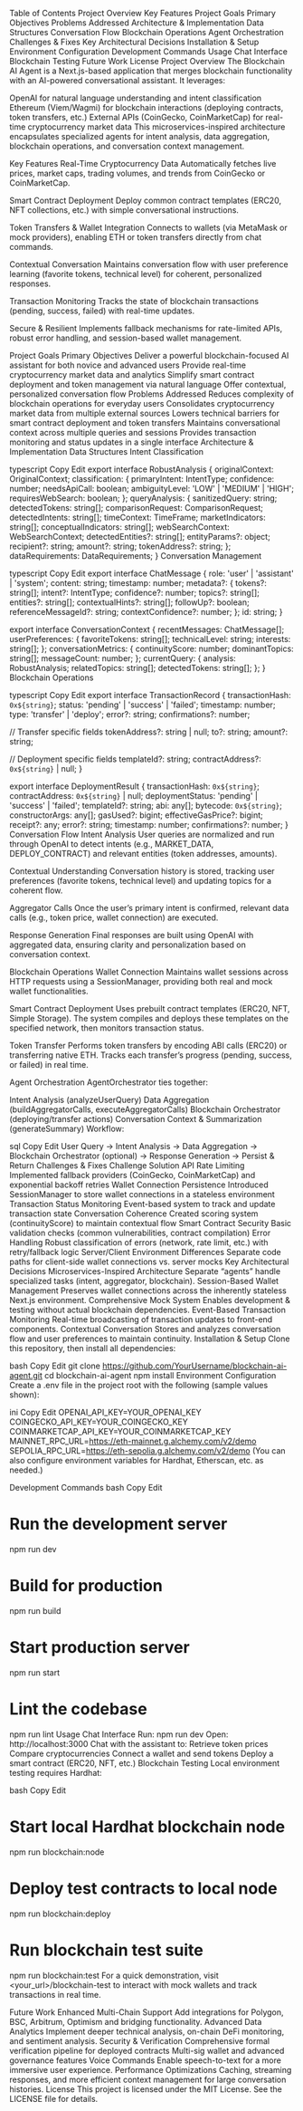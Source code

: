 Table of Contents
Project Overview
Key Features
Project Goals
Primary Objectives
Problems Addressed
Architecture & Implementation
Data Structures
Conversation Flow
Blockchain Operations
Agent Orchestration
Challenges & Fixes
Key Architectural Decisions
Installation & Setup
Environment Configuration
Development Commands
Usage
Chat Interface
Blockchain Testing
Future Work
License
Project Overview
The Blockchain AI Agent is a Next.js-based application that merges blockchain functionality with an AI-powered conversational assistant. It leverages:

OpenAI for natural language understanding and intent classification
Ethereum (Viem/Wagmi) for blockchain interactions (deploying contracts, token transfers, etc.)
External APIs (CoinGecko, CoinMarketCap) for real-time cryptocurrency market data
This microservices-inspired architecture encapsulates specialized agents for intent analysis, data aggregation, blockchain operations, and conversation context management.

Key Features
Real-Time Cryptocurrency Data
Automatically fetches live prices, market caps, trading volumes, and trends from CoinGecko or CoinMarketCap.

Smart Contract Deployment
Deploy common contract templates (ERC20, NFT collections, etc.) with simple conversational instructions.

Token Transfers & Wallet Integration
Connects to wallets (via MetaMask or mock providers), enabling ETH or token transfers directly from chat commands.

Contextual Conversation
Maintains conversation flow with user preference learning (favorite tokens, technical level) for coherent, personalized responses.

Transaction Monitoring
Tracks the state of blockchain transactions (pending, success, failed) with real-time updates.

Secure & Resilient
Implements fallback mechanisms for rate-limited APIs, robust error handling, and session-based wallet management.

Project Goals
Primary Objectives
Deliver a powerful blockchain-focused AI assistant for both novice and advanced users
Provide real-time cryptocurrency market data and analytics
Simplify smart contract deployment and token management via natural language
Offer contextual, personalized conversation flow
Problems Addressed
Reduces complexity of blockchain operations for everyday users
Consolidates cryptocurrency market data from multiple external sources
Lowers technical barriers for smart contract deployment and token transfers
Maintains conversational context across multiple queries and sessions
Provides transaction monitoring and status updates in a single interface
Architecture & Implementation
Data Structures
Intent Classification

typescript
Copy
Edit
export interface RobustAnalysis {
  originalContext: OriginalContext;
  classification: {
    primaryIntent: IntentType;
    confidence: number;
    needsApiCall: boolean;
    ambiguityLevel: 'LOW' | 'MEDIUM' | 'HIGH';
    requiresWebSearch: boolean;
  };
  queryAnalysis: {
    sanitizedQuery: string;
    detectedTokens: string[];
    comparisonRequest: ComparisonRequest;
    detectedIntents: string[];
    timeContext: TimeFrame;
    marketIndicators: string[];
    conceptualIndicators: string[];
    webSearchContext: WebSearchContext;
    detectedEntities?: string[];
    entityParams?: object;
    recipient?: string;
    amount?: string;
    tokenAddress?: string;
  };
  dataRequirements: DataRequirements;
}
Conversation Management

typescript
Copy
Edit
export interface ChatMessage {
  role: 'user' | 'assistant' | 'system';
  content: string;
  timestamp: number;
  metadata?: {
    tokens?: string[];
    intent?: IntentType;
    confidence?: number;
    topics?: string[];
    entities?: string[];
    contextualHints?: string[];
    followUp?: boolean;
    referenceMessageId?: string;
    contextConfidence?: number;
  };
  id: string;
}

export interface ConversationContext {
  recentMessages: ChatMessage[];
  userPreferences: {
    favoriteTokens: string[];
    technicalLevel: string;
    interests: string[];
  };
  conversationMetrics: {
    continuityScore: number;
    dominantTopics: string[];
    messageCount: number;
  };
  currentQuery: {
    analysis: RobustAnalysis;
    relatedTopics: string[];
    detectedTokens: string[];
  };
}
Blockchain Operations

typescript
Copy
Edit
export interface TransactionRecord {
  transactionHash: `0x${string}`;
  status: 'pending' | 'success' | 'failed';
  timestamp: number;
  type: 'transfer' | 'deploy';
  error?: string;
  confirmations?: number;
  
  // Transfer specific fields
  tokenAddress?: string | null;
  to?: string;
  amount?: string;
  
  // Deployment specific fields
  templateId?: string;
  contractAddress?: `0x${string}` | null;
}

export interface DeploymentResult {
  transactionHash: `0x${string}`;
  contractAddress: `0x${string}` | null;
  deploymentStatus: 'pending' | 'success' | 'failed';
  templateId?: string;
  abi: any[];
  bytecode: `0x${string}`;
  constructorArgs: any[];
  gasUsed?: bigint;
  effectiveGasPrice?: bigint;
  receipt?: any;
  error?: string;
  timestamp: number;
  confirmations?: number;
}
Conversation Flow
Intent Analysis
User queries are normalized and run through OpenAI to detect intents (e.g., MARKET_DATA, DEPLOY_CONTRACT) and relevant entities (token addresses, amounts).

Contextual Understanding
Conversation history is stored, tracking user preferences (favorite tokens, technical level) and updating topics for a coherent flow.

Aggregator Calls
Once the user’s primary intent is confirmed, relevant data calls (e.g., token price, wallet connection) are executed.

Response Generation
Final responses are built using OpenAI with aggregated data, ensuring clarity and personalization based on conversation context.

Blockchain Operations
Wallet Connection
Maintains wallet sessions across HTTP requests using a SessionManager, providing both real and mock wallet functionalities.

Smart Contract Deployment
Uses prebuilt contract templates (ERC20, NFT, Simple Storage). The system compiles and deploys these templates on the specified network, then monitors transaction status.

Token Transfer
Performs token transfers by encoding ABI calls (ERC20) or transferring native ETH. Tracks each transfer’s progress (pending, success, or failed) in real time.

Agent Orchestration
AgentOrchestrator ties together:

Intent Analysis (analyzeUserQuery)
Data Aggregation (buildAggregatorCalls, executeAggregatorCalls)
Blockchain Orchestrator (deploying/transfer actions)
Conversation Context & Summarization (generateSummary)
Workflow:

sql
Copy
Edit
User Query → Intent Analysis → Data Aggregation → Blockchain Orchestrator (optional) → Response Generation → Persist & Return
Challenges & Fixes
Challenge	Solution
API Rate Limiting	Implemented fallback providers (CoinGecko, CoinMarketCap) and exponential backoff retries
Wallet Connection Persistence	Introduced SessionManager to store wallet connections in a stateless environment
Transaction Status Monitoring	Event-based system to track and update transaction state
Conversation Coherence	Created scoring system (continuityScore) to maintain contextual flow
Smart Contract Security	Basic validation checks (common vulnerabilities, contract compilation)
Error Handling	Robust classification of errors (network, rate limit, etc.) with retry/fallback logic
Server/Client Environment Differences	Separate code paths for client-side wallet connections vs. server mocks
Key Architectural Decisions
Microservices-Inspired Architecture
Separate “agents” handle specialized tasks (intent, aggregator, blockchain).
Session-Based Wallet Management
Preserves wallet connections across the inherently stateless Next.js environment.
Comprehensive Mock System
Enables development & testing without actual blockchain dependencies.
Event-Based Transaction Monitoring
Real-time broadcasting of transaction updates to front-end components.
Contextual Conversation
Stores and analyzes conversation flow and user preferences to maintain continuity.
Installation & Setup
Clone this repository, then install all dependencies:

bash
Copy
Edit
git clone https://github.com/YourUsername/blockchain-ai-agent.git
cd blockchain-ai-agent
npm install
Environment Configuration
Create a .env file in the project root with the following (sample values shown):

ini
Copy
Edit
OPENAI_API_KEY=YOUR_OPENAI_KEY
COINGECKO_API_KEY=YOUR_COINGECKO_KEY
COINMARKETCAP_API_KEY=YOUR_COINMARKETCAP_KEY
MAINNET_RPC_URL=https://eth-mainnet.g.alchemy.com/v2/demo
SEPOLIA_RPC_URL=https://eth-sepolia.g.alchemy.com/v2/demo
(You can also configure environment variables for Hardhat, Etherscan, etc. as needed.)

Development Commands
bash
Copy
Edit
# Run the development server
npm run dev

# Build for production
npm run build

# Start production server
npm run start

# Lint the codebase
npm run lint
Usage
Chat Interface
Run: npm run dev
Open: http://localhost:3000
Chat with the assistant to:
Retrieve token prices
Compare cryptocurrencies
Connect a wallet and send tokens
Deploy a smart contract (ERC20, NFT, etc.)
Blockchain Testing
Local environment testing requires Hardhat:

bash
Copy
Edit
# Start local Hardhat blockchain node
npm run blockchain:node

# Deploy test contracts to local node
npm run blockchain:deploy

# Run blockchain test suite
npm run blockchain:test
For a quick demonstration, visit <your_url>/blockchain-test to interact with mock wallets and track transactions in real time.

Future Work
Enhanced Multi-Chain Support
Add integrations for Polygon, BSC, Arbitrum, Optimism and bridging functionality.
Advanced Data Analytics
Implement deeper technical analysis, on-chain DeFi monitoring, and sentiment analysis.
Security & Verification
Comprehensive formal verification pipeline for deployed contracts
Multi-sig wallet and advanced governance features
Voice Commands
Enable speech-to-text for a more immersive user experience.
Performance Optimizations
Caching, streaming responses, and more efficient context management for large conversation histories.
License
This project is licensed under the MIT License. See the LICENSE file for details.
